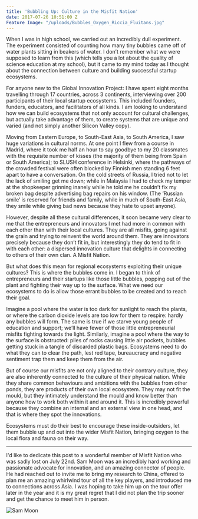 ```yaml
---
title: 'Bubbling Up: Culture in the Misfit Nation'
date: 2017-07-26 10:51:00 Z
Feature Image: "/uploads/Bubbles_Oxygen_Riccia_Fluitans.jpg"
---
```


When I was in high school, we carried out an incredibly dull experiment. The experiment consisted of counting how many tiny bubbles came off of water plants sitting in beakers of water. I don’t remember what we were supposed to learn from this (which tells you a lot about the quality of science education at my school), but it came to my mind today as I thought about the connection between culture and building successful startup ecosystems. 

For anyone new to the Global Innovation Project: I have spent eight months travelling through 17 countries, across 3 continents, interviewing over 200 participants of their local startup ecosystems. This included founders, funders, educators, and facilitators of all kinds. I am looking to understand how we can build ecosystems that not only account for cultural challenges, but actually take advantage of them, to create systems that are unique and varied (and not simply another Silicon Valley copy). 

Moving from Eastern Europe, to South-East Asia, to South America, I saw huge variations in cultural norms. At one point I flew from a course in Madrid, where it took me half an hour to say goodbye to my 20 classmates with the requisite number of kisses (the majority of them being from Spain or South America); to SLUSH conference in Helsinki, where the pathways of the crowded festival were often blocked by Finnish men standing 6 feet apart to have a conversation. On the cold streets of Russia, I tried not to let the lack of smiling get me down; while in Malaysia I had to check my temper at the shopkeeper grinning inanely while he told me he couldn’t fix my broken bag despite advertising bag repairs on his window. (The ‘Russian smile’ is reserved for friends and family, while in much of South-East Asia, they smile while giving bad news because they hate to upset anyone). 

However, despite all these cultural differences, it soon became very clear to me that the entrepreneurs and innovators I met had more in common with each other than with their local cultures. They are all misfits, going against the grain and trying to reinvent the world around them. They are innovators precisely because they don’t fit in, but interestingly they do tend to fit in with each other: a dispersed innovation culture that delights in connecting to others of their own clan. A Misfit Nation. 

But what does this mean for regional ecosystems exploiting their unique cultures? This is where the bubbles come in. I began to think of entrepreneurs and their startups like those little bubbles, popping out of the plant and fighting their way up to the surface. What we need our ecosystems to do is allow those errant bubbles to be created and to reach their goal. 

Imagine a pool where the water is too dark for sunlight to reach the plants, or where the carbon dioxide levels are too low for them to respire: hardly any bubbles will form. The same is true if we starve young people of education and support; we’ll have fewer of those little entrepreneurial misfits fighting towards the light. Similarly, imagine a pool where the way to the surface is obstructed: piles of rocks causing little air pockets, bubbles getting stuck in a tangle of discarded plastic bags. Ecosystems need to do what they can to clear the path, lest red tape, bureaucracy and negative sentiment trap them and keep them from the air. 

But of course our misfits are not only aligned to their contrary culture, they are also inherently connected to the culture of their physical nation. While they share common behaviours and ambitions with the bubbles from other ponds, they are products of their own local ecosystem. They may not fit the mould, but they intimately understand the mould and know better than anyone how to work both within it and around it. This is incredibly powerful because they combine an internal and an external view in one head, and that is where they spot the innovations. 

Ecosystems must do their best to encourage these inside-outsiders, let them bubble up and out into the wider Misfit Nation, bringing oxygen to the local flora and fauna on their way.   

<hr>

I'd like to dedicate this post to a wonderful member of Misfit Nation who was sadly lost on July 22nd. Sam Moon was an incredibly hard working and passionate advocate for innovation, and an amazing connector of people. He had reached out to invite me to bring my research to China, offered to plan me an amazing whirlwind tour of all the key players, and introduced me to connections across Asia. I was hoping to take him up on the tour offer later in the year and it is my great regret that I did not plan the trip sooner and get the chance to meet him in person. 

![Sam Moon](/uploads/SamMoon.jpg)
